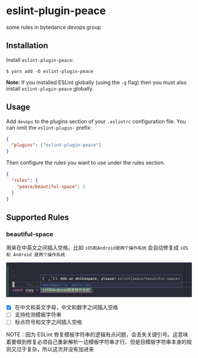 # eslint-plugin-peace

some rules in bytedance devops group

## Installation

Install `eslint-plugin-peace`:

```
$ yarn add -D eslint-plugin-peace
```

**Note:** If you installed ESLint globally (using the `-g` flag) then you must also install `eslint-plugin-peace` globally.

## Usage

Add `devops` to the plugins section of your `.eslintrc` configuration file. You can omit the `eslint-plugin-` prefix:

```json
{
  "plugins": ["eslint-plugin-peace"]
}
```

Then configure the rules you want to use under the rules section.

```json
{
  "rules": {
    "peace/beautiful-space": 2
  }
}
```

## Supported Rules

### beautiful-space

用来在中英文之间插入空格。比如 `iOS和Android是两个操作系统` 会自动修复成 `iOS 和 Android 是两个操作系统`

![](./resources/intr1.png)

- [x] 在中文和英文字母，中文和数字之间插入空格
- [ ] 支持检测模板字符串
- [ ] 标点符号和文字之间插入空格

NOTE：因为 ESLint 修复模板字符串的逻辑有点问题，会丢失关键引号。这意味着要做到修复必须自己重新解析一边模板字符串才行。但是目模板字符串本身的规则又过于复杂，所以这次并没有加进来
